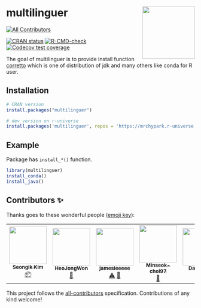 # multilinguer <img src="man/figures/logo.png" align="right" height=140/>
<!-- ALL-CONTRIBUTORS-BADGE:START - Do not remove or modify this section -->
[![All Contributors](https://img.shields.io/badge/all_contributors-6-orange.svg?style=flat-square)](#contributors-)
<!-- ALL-CONTRIBUTORS-BADGE:END -->

<!-- badges: start -->
[![CRAN
status](https://www.r-pkg.org/badges/version/multilinguer)](https://CRAN.R-project.org/package=multilinguer)
[![R-CMD-check](https://github.com/mrchypark/multilinguer/actions/workflows/R-CMD-check.yaml/badge.svg)](https://github.com/mrchypark/multilinguer/actions/workflows/R-CMD-check.yaml)
[![Codecov test
coverage](https://codecov.io/gh/mrchypark/multilinguer/branch/master/graph/badge.svg)](https://app.codecov.io/gh/mrchypark/multilinguer?branch=master)
<!-- badges: end -->

The goal of multilinguer is to provide install function
[corretto](https://aws.amazon.com/corretto/) which is one of distribution
of jdk and many others like conda for R user.

## Installation

``` r
# CRAN version
install.packages("multilinguer")

# dev version on r-universe
install.packages('multilinguer', repos = 'https://mrchypark.r-universe.dev')
```

## Example

Package has `install_*()` function.

``` r
library(multilinguer)
install_conda()
install_java()
```

## Contributors ✨

Thanks goes to these wonderful people ([emoji key](https://allcontributors.org/docs/en/emoji-key)):

<!-- ALL-CONTRIBUTORS-LIST:START - Do not remove or modify this section -->
<!-- prettier-ignore-start -->
<!-- markdownlint-disable -->
<table>
  <tr>
    <td align="center"><a href="https://blogik.netlify.app/"><img src="https://avatars.githubusercontent.com/u/26772420?v=4?s=100" width="100px;" alt=""/><br /><sub><b>Seongik Kim</b></sub></a><br /><a href="#platform-SeongIkKim" title="Packaging/porting to new platform">📦</a></td>
    <td align="center"><a href="https://github.com/HeoJongWon"><img src="https://avatars.githubusercontent.com/u/37110949?v=4?s=100" width="100px;" alt=""/><br /><sub><b>HeoJongWon</b></sub></a><br /><a href="https://github.com/mrchypark/multilinguer/issues?q=author%3AHeoJongWon" title="Bug reports">🐛</a></td>
    <td align="center"><a href="https://github.com/jamesleeeee"><img src="https://avatars.githubusercontent.com/u/95525262?v=4?s=100" width="100px;" alt=""/><br /><sub><b>jamesleeeee</b></sub></a><br /><a href="https://github.com/mrchypark/multilinguer/commits?author=jamesleeeee" title="Tests">⚠️</a> <a href="https://github.com/mrchypark/multilinguer/issues?q=author%3Ajamesleeeee" title="Bug reports">🐛</a></td>
    <td align="center"><a href="https://github.com/Minseok-choi97"><img src="https://avatars.githubusercontent.com/u/80507582?v=4?s=100" width="100px;" alt=""/><br /><sub><b>Minseok-choi97</b></sub></a><br /><a href="https://github.com/mrchypark/multilinguer/issues?q=author%3AMinseok-choi97" title="Bug reports">🐛</a></td>
    <td align="center"><a href="https://daeun-computer-uneasy.tistory.com/"><img src="https://avatars.githubusercontent.com/u/62705839?v=4?s=100" width="100px;" alt=""/><br /><sub><b>Daeun Lee</b></sub></a><br /><a href="https://github.com/mrchypark/multilinguer/issues?q=author%3Adaeunni" title="Bug reports">🐛</a></td>
    <td align="center"><a href="https://github.com/bongho"><img src="https://avatars.githubusercontent.com/u/30528502?v=4?s=100" width="100px;" alt=""/><br /><sub><b>bono</b></sub></a><br /><a href="https://github.com/mrchypark/multilinguer/commits?author=bongho" title="Tests">⚠️</a></td>
  </tr>
</table>

<!-- markdownlint-restore -->
<!-- prettier-ignore-end -->
<!-- ALL-CONTRIBUTORS-LIST:END -->

This project follows the [all-contributors](https://github.com/all-contributors/all-contributors) specification. Contributions of any kind welcome!
